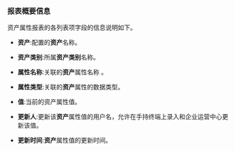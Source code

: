 ### 报表概要信息
资产属性报表的各列表项字段的信息说明如下。

* **资产**:配置的**资产**名称。

* **资产类别**:所属**资产类别**名称。

* **属性名称**:关联的**资产**属性名称 。

* **属性类型**:关联的**资产**属性的数据类型。

* **值**:当前的资产属性值。

* **更新人**:更新该**资产**属性值的用户名，允许在手持终端上录入和企业运营中心更新该值。

* **更新时间**:**资产**属性值的更新时间。